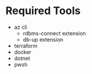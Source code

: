 # Required Tools
* az cli
    + rdbms-connect extension
    + db-up extension
* terraform
* docker
* dotnet
* pwsh
